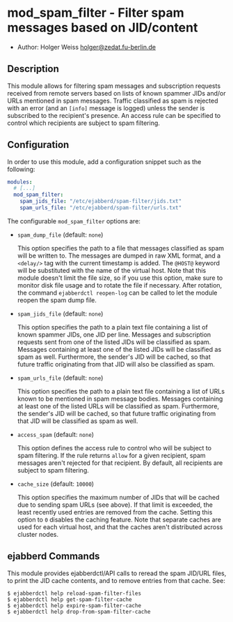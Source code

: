 mod_spam_filter - Filter spam messages based on JID/content
===========================================================

* Author: Holger Weiss <holger@zedat.fu-berlin.de>


Description
-----------

This module allows for filtering spam messages and subscription requests
received from remote servers based on lists of known spammer JIDs and/or
URLs mentioned in spam messages.  Traffic classified as spam is rejected
with an error (and an `[info]` message is logged) unless the sender is
subscribed to the recipient's presence.  An access rule can be specified
to control which recipients are subject to spam filtering.


Configuration
-------------

In order to use this module, add a configuration snippet such as the
following:

```yaml
modules:
  # [...]
  mod_spam_filter:
    spam_jids_file: "/etc/ejabberd/spam-filter/jids.txt"
    spam_urls_file: "/etc/ejabberd/spam-filter/urls.txt"
```

The configurable `mod_spam_filter` options are:

- `spam_dump_file` (default: `none`)

  This option specifies the path to a file that messages classified as
  spam will be written to.  The messages are dumped in raw XML format, and
  a `<delay/>` tag with the current timestamp is added.  The `@HOST@` keyword
  will be substituted with the name of the virtual host.  Note that this
  module doesn't limit the file size, so if you use this option, make sure
  to monitor disk file usage and to rotate the file if necessary.  After
  rotation, the command `ejabberdctl reopen-log` can be called to let the
  module reopen the spam dump file.

- `spam_jids_file` (default: `none`)

  This option specifies the path to a plain text file containing a list of
  known spammer JIDs, one JID per line.  Messages and subscription
  requests sent from one of the listed JIDs will be classified as spam.
  Messages containing at least one of the listed JIDs will be classified
  as spam as well.  Furthermore, the sender's JID will be cached, so that
  future traffic originating from that JID will also be classified as
  spam.

- `spam_urls_file` (default: `none`)

  This option specifies the path to a plain text file containing a list of
  URLs known to be mentioned in spam message bodies.  Messages containing
  at least one of the listed URLs will be classified as spam.
  Furthermore, the sender's JID will be cached, so that future traffic
  originating from that JID will be classified as spam as well.

- `access_spam` (default: `none`)

  This option defines the access rule to control who will be subject to
  spam filtering.  If the rule returns `allow` for a given recipient, spam
  messages aren't rejected for that recipient.  By default, all recipients
  are subject to spam filtering.

- `cache_size` (default: `10000`)

  This option specifies the maximum number of JIDs that will be cached due
  to sending spam URLs (see above).  If that limit is exceeded, the least
  recently used entries are removed from the cache.  Setting this option
  to `0` disables the caching feature.  Note that separate caches are used
  for each virtual host, and that the caches aren't distributed across
  cluster nodes.


ejabberd Commands
-----------------

This module provides ejabberdctl/API calls to reread the spam JID/URL
files, to print the JID cache contents, and to remove entries from that
cache.  See:

```
$ ejabberdctl help reload-spam-filter-files
$ ejabberdctl help get-spam-filter-cache
$ ejabberdctl help expire-spam-filter-cache
$ ejabberdctl help drop-from-spam-filter-cache
```
